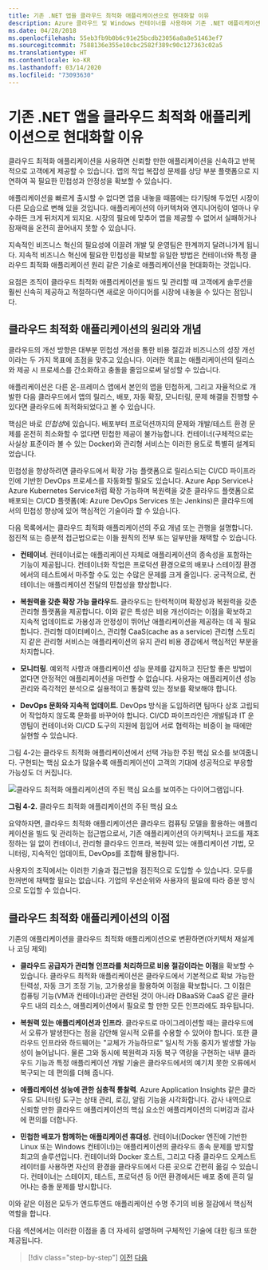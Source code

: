 ```yaml
---
title: 기존 .NET 앱을 클라우드 최적화 애플리케이션으로 현대화할 이유
description: Azure 클라우드 및 Windows 컨테이너를 사용하여 기존 .NET 애플리케이션 현대화 | 기존 .NET 앱을 클라우드 최적화 애플리케이션으로 현대화할 이유
ms.date: 04/28/2018
ms.openlocfilehash: 55eb3fb9b0b6c91e25bcdb23056a8a8e51463ef7
ms.sourcegitcommit: 7588136e355e10cbc2582f389c90c127363c02a5
ms.translationtype: HT
ms.contentlocale: ko-KR
ms.lasthandoff: 03/14/2020
ms.locfileid: "73093630"
---
```

# <a name="reasons-to-modernize-existing-net-apps-to-cloud-optimized-applications"></a>기존 .NET 앱을 클라우드 최적화 애플리케이션으로 현대화할 이유

클라우드 최적화 애플리케이션을 사용하면 신뢰할 만한 애플리케이션을 신속하고 반복적으로 고객에게 제공할 수 있습니다. 앱의 작업 복잡성 문제를 상당 부분 플랫폼으로 지연하여 꼭 필요한 민첩성과 안정성을 확보할 수 있습니다.

애플리케이션을 빠르게 출시할 수 없다면 앱을 내놓을 때쯤에는 타기팅해 두었던 시장이 다른 모습으로 변해 있을 것입니다. 애플리케이션의 아키텍처와 엔지니어링이 얼마나 우수하든 크게 뒤처지게 되지요. 시장의 필요에 맞추어 앱을 제공할 수 없어서 실패하거나 잠재력을 온전히 끌어내지 못할 수 있습니다.

지속적인 비즈니스 혁신의 필요성에 이끌려 개발 및 운영팀은 한계까지 달려나가게 됩니다. 지속적 비즈니스 혁신에 필요한 민첩성을 확보할 유일한 방법은 컨테이너와 특정 클라우드 최적화 애플리케이션 원리 같은 기술로 애플리케이션을 현대화하는 것입니다.

요점은 조직이 클라우드 최적화 애플리케이션을 빌드 및 관리할 때 고객에게 솔루션을 훨씬 신속히 제공하고 적절하다면 새로운 아이디어를 시장에 내놓을 수 있다는 점입니다.

## <a name="cloud-optimized-application-principles-and-tenets"></a>클라우드 최적화 애플리케이션의 원리와 개념

클라우드의 개선 방향은 대부분 민첩성 개선을 통한 비용 절감과 비즈니스의 성장 개선이라는 두 가지 목표에 초점을 맞추고 있습니다. 이러한 목표는 애플리케이션의 릴리스와 제공 시 프로세스를 간소화하고 충돌을 줄임으로써 달성할 수 있습니다.

애플리케이션은 다른 온-프레미스 앱에서 본인의 앱을 민첩하게, 그리고 자율적으로 개발한 다음 클라우드에서 앱의 릴리스, 배포, 자동 확장, 모니터링, 문제 해결을 진행할 수 있다면 클라우드에 최적화되었다고 볼 수 있습니다.

핵심은 바로 *민첩성*에 있습니다. 배포부터 프로덕션까지의 문제와 개발/테스트 환경 문제를 온전히 최소화할 수 없다면 민첩한 제공이 불가능합니다. 컨테이너(구체적으로는 사실상 표준이라 볼 수 있는 Docker)와 관리형 서비스는 이러한 용도로 특별히 설계되었습니다.

민첩성을 향상하려면 클라우드에서 확장 가능 플랫폼으로 릴리스되는 CI/CD 파이프라인에 기반한 DevOps 프로세스를 자동화할 필요도 있습니다. Azure App Service나 Azure Kubernetes Service처럼 확장 가능하며 복원력을 갖춘 클라우드 플랫폼으로 배포되는 CI/CD 플랫폼(예: Azure DevOps Services 또는 Jenkins)은 클라우드에서의 민첩성 향상에 있어 핵심적인 기술이라 할 수 있습니다.

다음 목록에서는 클라우드 최적화 애플리케이션의 주요 개념 또는 관행을 설명합니다. 점진적 또는 증분적 접근법으로는 이들 원칙의 전부 또는 일부만을 채택할 수 있습니다.

- **컨테이너**. 컨테이너로는 애플리케이션 자체로 애플리케이션의 종속성을 포함하는 기능이 제공됩니다. 컨테이너화 작업은 프로덕션 환경으로의 배포나 스테이징 환경에서의 테스트에서 마주할 수도 있는 수많은 문제를 크게 줄입니다. 궁극적으로, 컨테이너는 애플리케이션 전달의 민첩성을 향상합니다.

- **복원력을 갖춘 확장 가능 클라우드**. 클라우드는 탄력적이며 확장성과 복원력을 갖춘 관리형 플랫폼을 제공합니다. 이와 같은 특성은 비용 개선이라는 이점을 확보하고 지속적 업데이트로 가용성과 안정성이 뛰어난 애플리케이션을 제공하는 데 꼭 필요합니다. 관리형 데이터베이스, 관리형 CaaS(cache as a service) 관리형 스토리지 같은 관리형 서비스는 애플리케이션의 유지 관리 비용 경감에서 핵심적인 부분을 차지합니다.

- **모니터링**. 예외적 사항과 애플리케이션 성능 문제를 감지하고 진단할 좋은 방법이 없다면 안정적인 애플리케이션을 마련할 수 없습니다. 사용자는 애플리케이션 성능 관리와 즉각적인 분석으로 실용적이고 통찰력 있는 정보를 확보해야 합니다.

- **DevOps 문화와 지속적 업데이트**. DevOps 방식을 도입하려면 팀마다 상호 고립되어 작업하지 않도록 문화를 바꾸어야 합니다. CI/CD 파이프라인은 개발팀과 IT 운영팀이 컨테이너와 CI/CD 도구의 지원에 힘입어 서로 협력하는 비중이 늘 때에만 실현할 수 있습니다.

그림 4-2는 클라우드 최적화 애플리케이션에서 선택 가능한 주된 핵심 요소를 보여줍니다. 구현되는 핵심 요소가 많을수록 애플리케이션이 고객의 기대에 성공적으로 부응할 가능성도 더 커집니다.

![클라우드 최적화 애플리케이션의 주된 핵심 요소를 보여주는 다이어그램입니다.](./media/main-pillars-cloud-optimized-application.png)

**그림 4-2.** 클라우드 최적화 애플리케이션의 주된 핵심 요소

요약하자면, 클라우드 최적화 애플리케이션은 클라우드 컴퓨팅 모델을 활용하는 애플리케이션을 빌드 및 관리하는 접근법으로서, 기존 애플리케이션의 아키텍처나 코드를 재조정하는 일 없이 컨테이너, 관리형 클라우드 인프라, 복원력 있는 애플리케이션 기법, 모니터링, 지속적인 업데이트, DevOps를 조합해 활용합니다.

사용자의 조직에서는 이러한 기술과 접근법을 점진적으로 도입할 수 있습니다. 모두를 한꺼번에 채택할 필요는 없습니다. 기업의 우선순위와 사용자의 필요에 따라 증분 방식으로 도입할 수 있습니다.

## <a name="benefits-of-a-cloud-optimized-application"></a>클라우드 최적화 애플리케이션의 이점

기존의 애플리케이션을 클라우드 최적화 애플리케이션으로 변환하면(아키텍처 재설계나 코딩 제외)

- **클라우드 공급자가 관리형 인프라를 처리하므로 비용 절감이라는 이점**을 확보할 수 있습니다. 클라우드 최적화 애플리케이션은 클라우드에서 기본적으로 확보 가능한 탄력성, 자동 크기 조정 기능, 고가용성을 활용하여 이점을 확보합니다. 그 이점은 컴퓨팅 기능(VM과 컨테이너)과만 관련된 것이 아니라 DBaaS와 CaaS 같은 클라우드 내의 리소스, 애플리케이션에서 필요로 할 만한 모든 인프라에도 좌우됩니다.

- **복원력 있는 애플리케이션과 인프라**. 클라우드로 마이그레이션할 때는 클라우드에서 오류가 발생한다는 점을 감안해 일시적 오류를 수용할 수 있어야 합니다. 또한 클라우드 인프라와 하드웨어는 "교체가 가능하므로" 일시적 가동 중지가 발생할 가능성이 늘어납니다. 물론 그와 동시에 복원력과 자동 복구 역량을 구현하는 내부 클라우드 기능과 특정 애플리케이션 개발 기술은 클라우드에서의 예기치 못한 오류에서 복구되는 데 편의를 더해 줍니다.

- **애플리케이션 성능에 관한 심층적 통찰력**. Azure Application Insights 같은 클라우드 모니터링 도구는 상태 관리, 로깅, 알림 기능을 시각화합니다. 감사 내역으로 신뢰할 만한 클라우드 애플리케이션의 핵심 요소인 애플리케이션의 디버깅과 감사에 편의를 더합니다.

- **민첩한 배포가 함께하는 애플리케이션 휴대성**. 컨테이너(Docker 엔진에 기반한 Linux 또는 Windows 컨테이너)는 애플리케이션의 클라우드 종속 문제를 방지할 최고의 솔루션입니다. 컨테이너와 Docker 호스트, 그리고 다중 클라우드 오케스트레이터를 사용하면 자신의 환경을 클라우드에서 다른 곳으로 간편히 옮길 수 있습니다. 컨테이너는 스테이지, 테스트, 프로덕션 등 어떤 환경에서든 배포 중에 흔히 일어나는 충돌 문제를 방시합니다.

이와 같은 이점은 모두가 엔드투엔드 애플리케이션 수명 주기의 비용 절감에서 핵심적 역할을 합니다.

다음 섹션에서는 이러한 이점을 좀 더 자세히 설명하며 구체적인 기술에 대한 링크 또한 제공됩니다.

>[!div class="step-by-step"]
>[이전](index.md)
>[다음](microsoft-technologies-in-cloud-optimized-applications.md)
